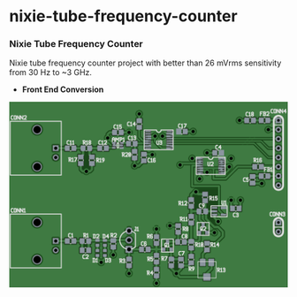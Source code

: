 # nixie-tube-frequency-counter
### Nixie Tube Frequency Counter

Nixie tube frequency counter project with better than 26 mVrms sensitivity from 30 Hz to ~3 GHz.

* **Front End Conversion**

![alt text](/boards/front_end/front_end.png "Nixie Tube Frequency Counter front end board top layer")
